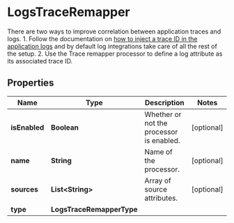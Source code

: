 

# LogsTraceRemapper

There are two ways to improve correlation between application traces and logs.    1. Follow the documentation on [how to inject a trace ID in the application logs](https://docs.datadoghq.com/tracing/connect_logs_and_traces)   and by default log integrations take care of all the rest of the setup.    2. Use the Trace remapper processor to define a log attribute as its associated trace ID.
## Properties

Name | Type | Description | Notes
------------ | ------------- | ------------- | -------------
**isEnabled** | **Boolean** | Whether or not the processor is enabled. |  [optional]
**name** | **String** | Name of the processor. |  [optional]
**sources** | **List&lt;String&gt;** | Array of source attributes. |  [optional]
**type** | **LogsTraceRemapperType** |  | 



